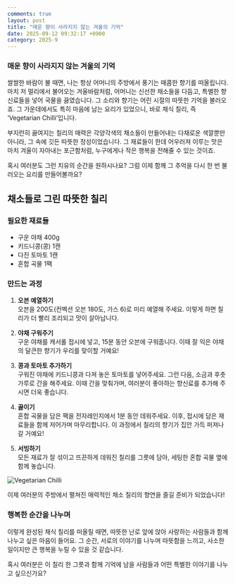 ```yaml
---
comments: true
layout: post
title: "매운 향이 사라지지 않는 겨울의 기억"
date: 2025-09-12 09:32:17 +0900
category: 2025-9
---
```


### 매운 향이 사라지지 않는 겨울의 기억

쌀쌀한 바람이 불 때면, 나는 항상 어머니의 주방에서 풍기는 매콤한 향기를 떠올립니다. 마치 저 멀리에서 불어오는 겨울바람처럼, 어머니는 신선한 채소들을 다듬고, 특별한 향신료들을 넣어 국물을 끓였습니다. 그 소리와 향기는 어린 시절의 따뜻한 기억을 불러오죠. 그 가운데에서도 특히 마음에 남는 요리가 있었으니, 바로 채식 칠리, 즉 ‘Vegetarian Chilli’입니다.

부지런히 끓여지는 칠리의 매력은 각양각색의 채소들이 만들어내는 다채로운 색깔뿐만 아니라, 그 속에 깃든 따뜻한 정성이었습니다. 그 재료들이 한데 어우러져 이루는 맛은 마치 겨울이 자아내는 포근함처럼, 누구에게나 작은 행복을 전해줄 수 있는 것이죠. 

혹시 여러분도 그런 치유의 순간을 원하시나요? 그럼 이제 함께 그 추억을 다시 한 번 불러오는 요리를 만들어볼까요?

  

## 채소들로 그린 따뜻한 칠리

### 필요한 재료들
- 구운 야채 400g
- 키드니콩(콩) 1캔
- 다진 토마토 1캔
- 혼합 곡물 1팩

  

### 만드는 과정

1. **오븐 예열하기**  
   오븐을 200도(컨벡션 오븐 180도, 가스 6)로 미리 예열해 주세요. 이렇게 하면 칠리가 더 빨리 조리되고 맛이 살아납니다.

2. **야채 구워주기**  
   구운 야채를 캐서롤 접시에 넣고, 15분 동안 오븐에 구워줍니다. 이때 잘 익은 야채의 달큰한 향기가 우리를 맞이할 거예요!

3. **콩과 토마토 추가하기**  
   구워진 야채에 키드니콩과 다져 놓은 토마토를 넣어주세요. 그런 다음, 소금과 후춧가루로 간을 해주세요. 이때 간을 맞춰가며, 여러분이 좋아하는 향신료를 추가해 주시면 더욱 좋습니다.

4. **끓이기**  
   혼합 곡물을 담은 팩을 전자레인지에서 1분 동안 데워주세요. 이후, 접시에 담은 재료들을 함께 저어가며 마무리합니다. 이 과정에서 칠리의 향기가 집안 가득 퍼져나갈 거예요!

5. **서빙하기**  
   모든 재료가 잘 섞이고 뜨끈하게 데워진 칠리를 그릇에 담아, 세팅한 혼합 곡물 옆에 함께 놓습니다. 

![Vegetarian Chilli](https://www.themealdb.com/images/media/meals/wqurxy1511453156.jpg)

  

이제 여러분의 주방에서 펼쳐진 매력적인 채소 칠리의 향연을 즐길 준비가 되었습니다! 

  

### 행복한 순간을 나누며

이렇게 완성된 채식 칠리를 떠올릴 때면, 따뜻한 난로 앞에 앉아 사랑하는 사람들과 함께 나누고 싶은 마음이 들어요. 그 순간, 서로의 이야기를 나누며 따뜻함을 느끼고, 사소한 일이지만 큰 행복을 누릴 수 있을 것 같습니다. 

혹시 여러분은 이 칠리 한 그릇과 함께 기억에 남을 사람들과 어떤 특별한 이야기를 나누고 싶으신가요?